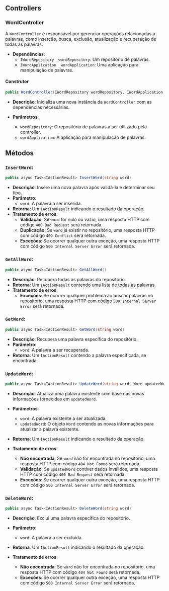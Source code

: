 ## Controllers

### WordController

A `WordController` é responsável por gerenciar operações relacionadas a palavras, como inserção, busca, exclusão, atualização e recuperação de todas as palavras.

- **Dependências**:
  - `IWordRepository _wordRepository`: Um repositório de palavras.
  - `IWordApplication _wordApplication`: Uma aplicação para manipulação de palavras.

#### Construtor

```csharp
public WordController(IWordRepository wordRepository, IWordApplication wordApplication)
```
- **Descrição**: Inicializa uma nova instância da `WordController` com as dependências necessárias.

- **Parâmetros**:
  - `wordRepository`: O repositório de palavras a ser utilizado pela controller.
  - `wordApplication`: A aplicação para manipulação de palavras.

## Métodos

### **`InsertWord`**:

```csharp
public async Task<IActionResult> InsertWord(string word)
```
- **Descrição**: Insere uma nova palavra após validá-la e determinar seu tipo.
- **Parâmetro**:
  - `word`: A palavra a ser inserida.
- **Retorna**: Um `IActionResult` indicando o resultado da operação.
- **Tratamento de erros**:
  - **Validação**: Se `word` for nulo ou vazio, uma resposta HTTP com código `400 Bad Request` será retornada.
  - **Duplicação**: Se `word` já existir no repositório, uma resposta HTTP com código `409 Conflict` será retornada.
  - **Exceções**: Se ocorrer qualquer outra exceção, uma resposta HTTP com código `500 Internal Server Error` será retornada.

### **`GetAllWord`**:

```csharp
public async Task<IActionResult> GetAllWord()
```
- **Descrição**: Recupera todas as palavras do repositório.
- **Retorna**: Um `IActionResult` contendo uma lista de todas as palavras.
- **Tratamento de erros**:
  - **Exceções**: Se ocorrer qualquer problema ao buscar palavras no repositório, uma resposta HTTP com código `500 Internal Server Error` será retornada.

### **`GetWord`**:

```csharp
public async Task<IActionResult> GetWord(string word)
```
- **Descrição**: Recupera uma palavra específica do repositório.
- **Parâmetro**:
  - `word`: A palavra a ser recuperada.
- **Retorna**: Um `IActionResult` contendo a palavra especificada, se encontrada.


### **`UpdateWord`**:

```csharp
public async Task<IActionResult> UpdateWord(string word, Word updatedWord)
```
- **Descrição**: Atualiza uma palavra existente com base nas novas informações fornecidas em `updatedWord`.
- **Parâmetros**:
  - `word`: A palavra existente a ser atualizada.
  - `updatedWord`: O objeto `Word` contendo as novas informações para atualizar a palavra existente.
- **Retorna**: Um `IActionResult` indicando o resultado da operação.

- **Tratamento de erros**:
  - **Não encontrada**: Se `word` não for encontrada no repositório, uma resposta HTTP com código `404 Not Found` será retornada.
  - **Validação**: Se `updatedWord` contiver dados inválidos, uma resposta HTTP com código `400 Bad Request` será retornada.
  - **Exceções**: Se ocorrer qualquer outra exceção, uma resposta HTTP com código `500 Internal Server Error` será retornada.

### **`DeleteWord`**:

```csharp
public async Task<IActionResult> DeleteWord(string word)
```
- **Descrição**: Exclui uma palavra específica do repositório.
- **Parâmetro**:
  - `word`: A palavra a ser excluída.
- **Retorna**: Um `IActionResult` indicando o resultado da operação.

- **Tratamento de erros**:
  - **Não encontrada**: Se `word` não for encontrada no repositório, uma resposta HTTP com código `404 Not Found` será retornada.
  - **Exceções**: Se ocorrer qualquer outra exceção, uma resposta HTTP com código `500 Internal Server Error` será retornada.

